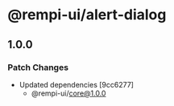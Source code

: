 # @rempi-ui/alert-dialog

## 1.0.0

### Patch Changes

- Updated dependencies [9cc6277]
  - @rempi-ui/core@1.0.0
